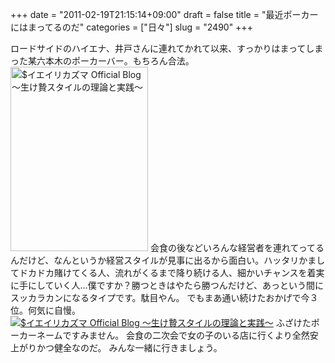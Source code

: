 +++
date = "2011-02-19T21:15:14+09:00"
draft = false
title = "最近ポーカーにはまってるのだ"
categories = ["日々"]
slug = "2490"
+++

ロードサイドのハイエナ、井戸さんに連れてかれて以来、すっかりはまってしまった某六本木のポーカーバー。もちろん合法。
<a href="http://ieiri.net/wordpress/wp-content/uploads/ameblo/blog_import_4f7a3ad6bb9ea.jpg"><img src="http://ieiri.net/wordpress/wp-content/uploads/ameblo/blog_import_4f7a3ad57b868.jpg"  alt="$イエイリカズマ Official Blog ～生け贄スタイルの理論と実践～" width="220" height="295" border="0" /></a>
会食の後などいろんな経営者を連れてってるんだけど、なんというか経営スタイルが見事に出るから面白い。ハッタリかましてドカドカ賭けてくる人、流れがくるまで降り続ける人、細かいチャンスを着実に手にしていく人…僕ですか？勝つときはやたら勝つんだけど、あっという間にスッカラカンになるタイプです。駄目やん。
でもまあ通い続けたおかげで今３位。何気に自慢。
<a href="http://ieiri.net/wordpress/wp-content/uploads/ameblo/blog_import_4f7a3ad732d14.png"><img src="http://ieiri.net/wordpress/wp-content/uploads/ameblo/blog_import_4f7a3ad732d14.png"  alt="$イエイリカズマ Official Blog ～生け贄スタイルの理論と実践～" border="0" /></a>
ふざけたポーカーネームですみません。
会食の二次会で女の子のいる店に行くより全然安上がりかつ健全なのだ。
みんな一緒に行きましょう。
